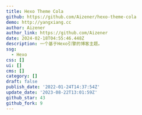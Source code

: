 ```yaml
---
title: Hexo Theme Cola
github: https://github.com/Aizener/hexo-theme-cola
demo: http://yangxiang.cc
author: Aizener
author_link: https://github.com/Aizener
date: 2024-02-18T04:55:46.448Z
description: 一个基于Hexo引擎的博客主题。
ssg:
  - Hexo
css: []
ui: []
cms: []
category: []
draft: false
publish_date: '2022-01-24T14:37:54Z'
update_date: '2023-08-22T13:01:59Z'
github_star: 43
github_fork: 9
---
```

